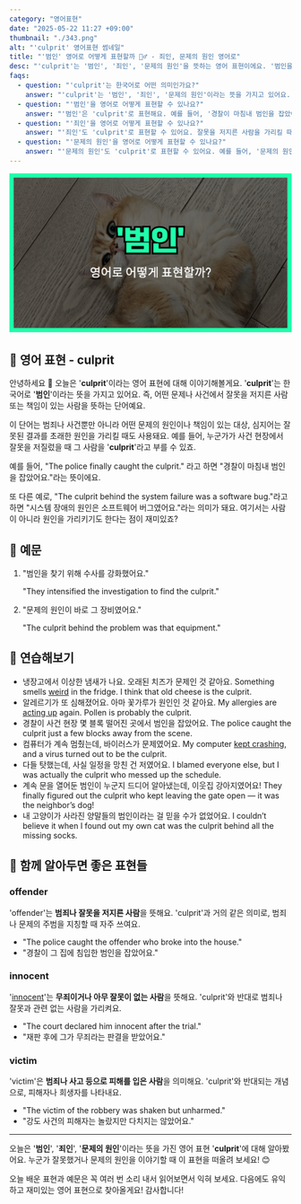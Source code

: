 ```yaml
---
category: "영어표현"
date: "2025-05-22 11:27 +09:00"
thumbnail: "./343.png"
alt: "'culprit' 영어표현 썸네일"
title: "'범인' 영어로 어떻게 표현할까 🕵️‍♂️ - 죄인, 문제의 원인 영어로"
desc: "'culprit'는 '범인', '죄인', '문제의 원인'을 뜻하는 영어 표현이에요. '범인을 잡았다', '문제의 원인은 ~였다' 등을 영어로 어떻게 표현하면 좋을까요? 오늘은 culprit를 활용하는 법을 배워봅시다. 다양한 예문을 통해서 연습하고 본인의 표현으로 만들어 보세요."
faqs:
  - question: "'culprit'는 한국어로 어떤 의미인가요?"
    answer: "'culprit'는 '범인', '죄인', '문제의 원인'이라는 뜻을 가지고 있어요. 사건이나 문제에서 잘못한 사람 또는 원인을 가리킬 때 사용해요."
  - question: "'범인'을 영어로 어떻게 표현할 수 있나요?"
    answer: "'범인'은 'culprit'로 표현해요. 예를 들어, '경찰이 마침내 범인을 잡았어요.'는 'The police finally caught the culprit.'라고 말해요."
  - question: "'죄인'을 영어로 어떻게 표현할 수 있나요?"
    answer: "'죄인'도 'culprit'로 표현할 수 있어요. 잘못을 저지른 사람을 가리킬 때 쓰면 돼요. 예를 들어, '그는 진짜 죄인이에요.'는 'He is the real culprit.'라고 해요."
  - question: "'문제의 원인'을 영어로 어떻게 표현할 수 있나요?"
    answer: "'문제의 원인'도 'culprit'로 표현할 수 있어요. 예를 들어, '문제의 원인은 그 장비였어요.'는 'The culprit behind the problem was that equipment.'라고 말해요."
---
```


!['culprit' 영어표현 썸네일](./343.png)

## 🌟 영어 표현 - culprit

안녕하세요 👋 오늘은 '**culprit**'이라는 영어 표현에 대해 이야기해볼게요. '**culprit**'는 한국어로 '**범인**'이라는 뜻을 가지고 있어요. 즉, 어떤 문제나 사건에서 잘못을 저지른 사람 또는 책임이 있는 사람을 뜻하는 단어예요.

이 단어는 범죄나 사건뿐만 아니라 어떤 문제의 원인이나 책임이 있는 대상, 심지어는 잘못된 결과를 초래한 원인을 가리킬 때도 사용돼요. 예를 들어, 누군가가 사건 현장에서 잘못을 저질렀을 때 그 사람을 '**culprit**'라고 부를 수 있죠.

예를 들어, "The police finally caught the culprit." 라고 하면 "경찰이 마침내 범인을 잡았어요."라는 뜻이에요.

또 다른 예로, "The culprit behind the system failure was a software bug."라고 하면 "시스템 장애의 원인은 소프트웨어 버그였어요."라는 의미가 돼요. 여기서는 사람이 아니라 원인을 가리키기도 한다는 점이 재미있죠?

## 📖 예문

1. "범인을 찾기 위해 수사를 강화했어요."

   "They intensified the investigation to find the culprit."

2. "문제의 원인이 바로 그 장비였어요."

   "The culprit behind the problem was that equipment."

## 💬 연습해보기

<ul data-interactive-list>
  <li data-interactive-item>
    <span data-toggler>냉장고에서 이상한 냄새가 나요. 오래된 치즈가 문제인 것 같아요.</span>
    <span data-answer>Something smells <a href="/blog/in-english/296.weird/">weird</a> in the fridge. I think that old cheese is the culprit.</span>
  </li>
  <li data-interactive-item>
    <span data-toggler>알레르기가 또 심해졌어요. 아마 꽃가루가 원인인 것 같아요.</span>
    <span data-answer>My allergies are <a href="/blog/vocab-1/016.act-up/">acting up</a> again. Pollen is probably the culprit.</span>
  </li>
  <li data-interactive-item>
    <span data-toggler>경찰이 사건 현장 몇 블록 떨어진 곳에서 범인을 잡았어요.</span>
    <span data-answer>The police caught the culprit just a few blocks away from the scene.</span>
  </li>
  <li data-interactive-item>
    <span data-toggler>컴퓨터가 계속 멈췄는데, 바이러스가 문제였어요.</span>
    <span data-answer>My computer <a href="/blog/in-english/291.keep-ing/">kept crashing</a>, and a virus turned out to be the culprit.</span>
  </li>
  <li data-interactive-item>
    <span data-toggler>다들 탓했는데, 사실 일정을 망친 건 저였어요.</span>
    <span data-answer>I blamed everyone else, but I was actually the culprit who messed up the schedule.</span>
  </li>
  <li data-interactive-item>
    <span data-toggler>계속 문을 열어둔 범인이 누군지 드디어 알아냈는데, 이웃집 강아지였어요!</span>
    <span data-answer>They finally figured out the culprit who kept leaving the gate open — it was the neighbor’s dog!</span>
  </li>
  <li data-interactive-item>
    <span data-toggler>내 고양이가 사라진 양말들의 범인이라는 걸 믿을 수가 없었어요.</span>
    <span data-answer>I couldn’t believe it when I found out my own cat was the culprit behind all the missing socks.</span>
  </li>
</ul>

## 🤝 함께 알아두면 좋은 표현들

### offender

'offender'는 **범죄나 잘못을 저지른 사람**을 뜻해요. 'culprit'과 거의 같은 의미로, 범죄나 문제의 주범을 지칭할 때 자주 쓰여요.

- "The police caught the offender who broke into the house."
- "경찰이 그 집에 침입한 범인을 잡았어요."

### innocent

'[innocent](/blog/in-english/346.innocent/)'는 **무죄이거나 아무 잘못이 없는 사람**을 뜻해요. 'culprit'와 반대로 범죄나 잘못과 관련 없는 사람을 가리켜요.

- "The court declared him innocent after the trial."
- "재판 후에 그가 무죄라는 판결을 받았어요."

### victim

'victim'은 **범죄나 사고 등으로 피해를 입은 사람**을 의미해요. 'culprit'와 반대되는 개념으로, 피해자나 희생자를 나타내요.

- "The victim of the robbery was shaken but unharmed."
- "강도 사건의 피해자는 놀랐지만 다치지는 않았어요."

---

오늘은 '**범인**', '**죄인**', '**문제의 원인**'이라는 뜻을 가진 영어 표현 '**culprit**'에 대해 알아봤어요. 누군가 잘못했거나 문제의 원인을 이야기할 때 이 표현을 떠올려 보세요! 😊

오늘 배운 표현과 예문은 꼭 여러 번 소리 내서 읽어보면서 익혀 보세요. 다음에도 유익하고 재미있는 영어 표현으로 찾아올게요! 감사합니다!
